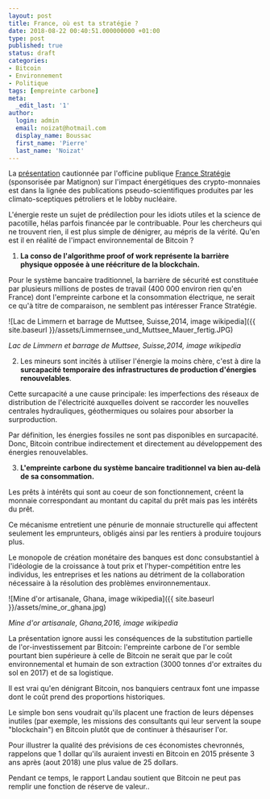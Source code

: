 ```yaml
---
layout: post
title: France, où est ta stratégie ?
date: 2018-08-22 00:40:51.000000000 +01:00
type: post
published: true
status: draft
categories:
- Bitcoin
- Environnement
- Politique
tags: [empreinte carbone]
meta:
  _edit_last: '1'
author:
  login: admin
  email: noizat@hotmail.com
  display_name: Boussac
  first_name: 'Pierre'
  last_name: 'Noizat'
---
```


La [présentation](http://cristal.univ-lille.fr/~jdelahay/temporaire/DelahayeFranceStrat4juin2018.pdf) cautionnée par l'officine publique [France Stratégie](http://www.strategie.gouv.fr/publications) (sponsorisée par Matignon) sur l'impact énergétiques des crypto-monnaies est dans la lignée des publications pseudo-scientifiques produites par les climato-sceptiques pétroliers et le lobby nucléaire. 

L'énergie reste un sujet de prédilection pour les idiots utiles et la science de pacotille, hélas parfois financée par le contribuable.
Pour les chercheurs qui ne trouvent rien, il est plus simple de dénigrer, au mépris de la vérité.
Qu'en est il en réalité de l'impact environnemental de Bitcoin ?

1) **La conso de l'algorithme proof of work représente la barrière physique opposée à une réécriture de la blockchain.**

Pour le système bancaire traditionnel, la barrière de sécurité est constituée par plusieurs millions de postes de travail (400 000 environ rien qu'en France) dont l'empreinte carbone et la consommation électrique, ne serait ce qu'à titre de comparaison, ne semblent pas intéresser France Stratégie.

![Lac de Limmern et barrage de Muttsee, Suisse,2014, image wikipedia]({{ site.baseurl }}/assets/Limmernsee_und_Muttsee_Mauer_fertig.JPG)

_Lac de Limmern et barrage de Muttsee, Suisse,2014, image wikipedia_


2) Les mineurs sont incités à utiliser l'énergie la moins chère, c'est à dire la **surcapacité temporaire des infrastructures de production d'énergies renouvelables**. 

Cette surcapacité a une cause principale: les imperfections des réseaux de distribution de l'électricité auxquelles doivent se raccorder les nouvelles centrales hydrauliques, géothermiques ou solaires pour absorber la surproduction. 

Par définition, les énergies fossiles ne sont pas disponibles en surcapacité. Donc, Bitcoin contribue indirectement et directement au développement des énergies renouvelables.


3) **L'empreinte carbone du système bancaire traditionnel va bien au-delà de sa consommation.**

Les prêts à intérêts qui sont au coeur de son fonctionnement, créent la monnaie correspondant au montant du capital du prêt mais pas les intérêts du prêt. 

Ce mécanisme entretient une pénurie de monnaie structurelle qui affectent seulement les emprunteurs, obligés ainsi par les rentiers à produire toujours plus.

Le monopole de création monétaire des banques est donc consubstantiel à l'idéologie de la croissance à tout prix et l'hyper-compétition entre les individus, les entreprises et les nations au détriment de la collaboration nécessaire à la résolution des problèmes environnementaux.

![Mine d'or artisanale, Ghana, image wikipedia]({{ site.baseurl }}/assets/mine_or_ghana.jpg)

_Mine d'or artisanale, Ghana,2016, image wikipedia_

La présentation ignore aussi les conséquences de la substitution partielle de l'or-investissement par Bitcoin: l'empreinte carbone de l'or semble pourtant bien supérieure à celle de Bitcoin ne serait que par le coût environnemental et humain de son extraction (3000 tonnes d'or extraites du sol en 2017) et de sa logistique.

Il est vrai qu'en dénigrant Bitcoin, nos banquiers centraux font une impasse dont le coût prend des proportions historiques. 

Le simple bon sens voudrait qu'ils placent une fraction de leurs dépenses inutiles (par exemple, les missions des consultants qui leur servent la soupe "blockchain") en Bitcoin plutôt que de continuer à thésauriser l'or.

Pour illustrer la qualité des prévisions de ces économistes chevronnés, rappelons que 1 dollar qu'ils auraient investi en Bitcoin en 2015 présente 3 ans après (aout 2018) une plus value de 25 dollars.

Pendant ce temps, le rapport Landau soutient que Bitcoin ne peut pas remplir une fonction de réserve de valeur..
